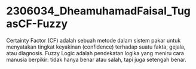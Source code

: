 # 2306034_DheamuhamadFaisal_TugasCF-Fuzzy
Certainty Factor (CF) adalah sebuah metode dalam sistem pakar untuk menyatakan tingkat keyakinan (confidence) terhadap suatu fakta, gejala, atau diagnosis.
Fuzzy Logic adalah pendekatan logika yang meniru cara manusia berpikir: tidak hanya benar atau salah, tapi juga setengah benar.
